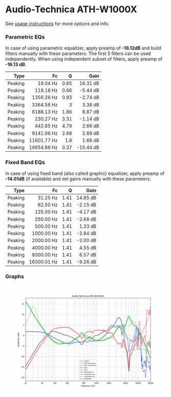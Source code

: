 # Audio-Technica ATH-W1000X
See [usage instructions](https://github.com/jaakkopasanen/AutoEq#usage) for more options and info.

### Parametric EQs
In case of using parametric equalizer, apply preamp of **-16.12dB** and build filters manually
with these parameters. The first 5 filters can be used independently.
When using independent subset of filters, apply preamp of **-16.13 dB**.

| Type    | Fc          |    Q | Gain      |
|--------:|------------:|-----:|----------:|
| Peaking | 19.04 Hz    | 0.65 | 16.31 dB  |
| Peaking | 119.18 Hz   | 0.66 | -5.44 dB  |
| Peaking | 1356.26 Hz  | 0.93 | -2.74 dB  |
| Peaking | 3364.56 Hz  | 3    | 3.38 dB   |
| Peaking | 6188.13 Hz  | 1.86 | 8.87 dB   |
| Peaking | 230.27 Hz   | 3.31 | -1.14 dB  |
| Peaking | 442.85 Hz   | 4.79 | 2.66 dB   |
| Peaking | 9141.96 Hz  | 2.68 | 2.89 dB   |
| Peaking | 11601.77 Hz | 1.8  | 1.66 dB   |
| Peaking | 19654.86 Hz | 0.37 | -10.44 dB |

### Fixed Band EQs
In case of using fixed band (also called graphic) equalizer, apply preamp of **-14.01dB**
(if available) and set gains manually with these parameters.

| Type    | Fc          |    Q | Gain     |
|--------:|------------:|-----:|---------:|
| Peaking | 31.25 Hz    | 1.41 | 14.85 dB |
| Peaking | 62.50 Hz    | 1.41 | -2.15 dB |
| Peaking | 125.00 Hz   | 1.41 | -4.17 dB |
| Peaking | 250.00 Hz   | 1.41 | -2.68 dB |
| Peaking | 500.00 Hz   | 1.41 | 1.33 dB  |
| Peaking | 1000.00 Hz  | 1.41 | -2.84 dB |
| Peaking | 2000.00 Hz  | 1.41 | -2.00 dB |
| Peaking | 4000.00 Hz  | 1.41 | 4.55 dB  |
| Peaking | 8000.00 Hz  | 1.41 | 6.57 dB  |
| Peaking | 16000.01 Hz | 1.41 | -9.26 dB |

### Graphs
![](./Audio-Technica%20ATH-W1000X.png)